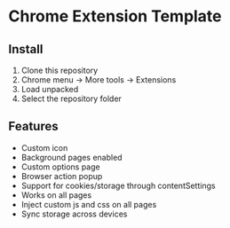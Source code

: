 # Chrome Extension Template

## Install

1. Clone this repository
2. Chrome menu -> More tools -> Extensions
3. Load unpacked
4. Select the repository folder

## Features

* Custom icon
* Background pages enabled
* Custom options page
* Browser action popup
* Support for cookies/storage through contentSettings
* Works on all pages
* Inject custom js and css on all pages
* Sync storage across devices
